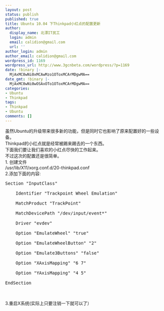 ```yaml
---
layout: post
status: publish
published: true
title: Ubuntu 10.04 下Thinkpad小红点的配置更新
author:
  display_name: 北漂IT民工
  login: admin
  email: calidion@gmail.com
  url: ''
author_login: admin
author_email: calidion@gmail.com
wordpress_id: 1169
wordpress_url: http://www.3gcnbeta.com/wordpress/?p=1169
date: !binary |-
  MjAxMC0wNi0xMCAwMzo1OToxMCArMDgwMA==
date_gmt: !binary |-
  MjAxMC0wNi0wOSAxOTo1OToxMCArMDgwMA==
categories:
- Ubuntu
- Thinkpad
tags:
- Thinkpad
- Ubuntu
comments: []
---
```

<p>虽然Ubuntu的升级带来很多新的功能，但是同时它也影响了原来配置好的一些设备。<br />
Thinkpad的小红点就是经常被踢来踢去的一个东西。<br />
下面我们要让我们喜欢的小红点尽快的工作起来。<br />
不过这次的配置还是很简单。<br />
1. 创建文件<br />
 /usr/lib/X11/xorg.conf.d/20-thinkpad.conf<br />
2.添加下面的内容:</p>
<pre>
Section "InputClass"<br />
    Identifier "Trackpoint Wheel Emulation"<br />
    MatchProduct "TrackPoint"<br />
    MatchDevicePath "/dev/input/event*"<br />
    Driver "evdev"<br />
    Option "EmulateWheel" "true"<br />
    Option "EmulateWheelButton" "2"<br />
    Option "Emulate3Buttons" "false"<br />
    Option "XAxisMapping" "6 7"<br />
    Option "YAxisMapping" "4 5"<br />
EndSection<br />
</pre><br />
3.重启X系统(实际上只要注销一下就可以了）</p>
